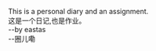 This is a personal diary and an assignment. <br>
这是一个日记,也是作业。<br> 
                            --by eastas <br>
                            --圈儿嘞
